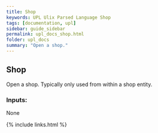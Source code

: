 ```yaml
---
title: Shop
keywords: UPL Ulix Parsed Language Shop
tags: [documentation, upl]
sidebar: guide_sidebar
permalink: upl_docs_shop.html
folder: upl_docs
summary: "Open a shop."
---
```


## Shop

Open a shop. Typically only used from within a shop entity.

### Inputs:
None

{% include links.html %}